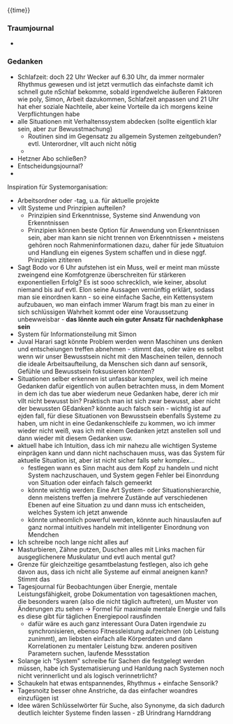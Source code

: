 {{time}}

### Traumjournal
- 
### Gedanken
- Schlafzeit: doch 22 Uhr Wecker auf 6.30 Uhr, da immer normaler Rhythmus gewesen und ist jetzt vermutlich das einfachste damit ich schnell gute nSchlaf bekomme, sobald irgendwelche äußeren Faktoren wie poly, Simon, Arbeit dazukommen, Schlafzeit anpassen und 21 Uhr hat eher soziale Nachteile, aber keine Vorteile da ich morgens keine Verpflichtungen habe
- alle Situationen mit Verhaltenssystem abdecken (sollte eigentlich klar sein, aber zur Bewusstmachung)
	- Routinen sind im Gegensatz zu allgemein Systemen zeitgebunden? evtl. Unterordner, vllt auch nicht nötig
	- 
- Hetzner Abo schließen?
- Entscheidungsjournal?
- 
Inspiration für Systemorganisation:
- Arbeitsordner oder -tag, u.a. für aktuelle projekte
- vllt Systeme und Prinzipien aufteilen?
	- Prinzipien sind Erkenntnisse, Systeme sind Anwendung von Erkenntnissen
	- Prinzipien können beste Option für Anwendung von Erkenntnissen sein, aber man kann sie nicht trennen von Erkenntnissen + meistens gehören noch Rahmeninformationen dazu, daher für jede Situatuion und Handlung ein eigenes System schaffen und in diese nggf. Prinzipien zititeren
- Sagt Bodo vor 6 Uhr aufstehen ist ein Muss, weil er meint man müsste zweingend eine Komfotgrenze überschreiten für stärkeren exponentiellen Erfolg? Es ist sooo schrecklich, wie keiner, absolut niemand bis auf evtl. Elon seine Aussagen vernünftig erklärt, sodass man sie einordnen kann - so eine einfache Sache, ein Kettensystem aufzubauen, wo man einfach immer Warum fragt bis man zu einer in sich schlüssigen Wahrheit kommt oder eine Voraussetzung unbewweisbar - **das lönnte auch ein guter Ansatz für nachdenkphase sein**
- System für Informationsteilung mit Simon
- Juval Harari sagt könnte Problem werden wenn Maschinen uns denken und entscheiungen treffen abnehmen - stimmt das, oder wäre es selbst wenn wir unser Bewusstsein nicht mit den Mascheinen teilen, dennoch die ideale Arbeitsaufteilung, da Menschen sich dann auf sensorik, Gefühle und Bewusstsein foksusieren könnten?
- Situationen selber erkennen ist unfassbar komplex, weil ich meine Gedanken dafür eigentlich von außen betrachten muss, in dem Moment in dem ich das tue aber wiederum neue Gedanken habe, derer ich mir vllt nicht bewusst bin? Praktisch man ist sich zwar bewusst, aber nicht der bewussten GEdanken? könnte auch falsch sein - wichtig ist auf ejden fall, für diese Situationen von Bewusstsein ebenfalls Systeme zu haben, um nicht in eine Gedankenschleife zu kommen, wo ich immer wieder nicht weiß, was ich mit einem Gedanken jetzt anstellen soll und dann wieder mit diesem Gedanken usw.
- aktuell habe ich Intuition, dass ich mir nahezu alle wichtigen Systeme einprägen kann und dann nicht nachschauen muss, was das System für aktuelle Situation ist, aber ist nicht sicher falls sehr komplex...
	- festlegen wann es Sinn macht aus dem Kopf zu handeln und nicht System nachzuschauen, und System gegen Fehler bei Einonrdung von Situation oder einfach falsch gemeerkt
	- könnte wichtig werden: Eine Art System- oder Situationshierarchie, denn meistens treffen ja mehrere Zustände auf verschiedenen Ebenen auf eine Situation zu und dann muss ich entscheiden, welches System ich jetzt anwende
	- könnte unheomlich powerful werden, könnte auch hinauslaufen auf ganz normal intuitives handeln mit intelligenter Einordnung von Mendchen
- Ich schreibe noch lange nicht alles auf
- Masturbieren, Zähne putzen, Duschen alles mit Links machen für ausgeglichenere Muskulatur und evtl auch mental gut?
- Grenze für gleichzeitige gesamtbelastung festlegen, also ich gehe davon aus, dass ich nicht alle Systeme auf einmal aneignen kann? Stimmt das
- Tagesjournal für Beobachtungen über Energie, mentale Leistungsfähigkeit, grobe Dokumentation von tagesaktionen machen, die besonders waren (also die nicht täglich auftreten), um Muster von Änderungen ztu sehen -> Formel für maximale mentale Energie und falls es diese gibt für täglichen Energiepool rausfinden
	- dafür wäre es auch ganz interessant Oura Daten irgendwie zu synchronisieren, ebenso Fitnessleistung aufzeichnen (ob Leistung zunimmt), am liebsten einfach alle Körperdaten und dann Korrelationen zu mentaler Leistung bzw. anderen positiven Parametern suchen, laufende Messstation
- Solange ich "System" schreibe für Sachen die festgelegt werden müssen, habe ich Systematisierung und Hanldung nach Systemen noch nicht verinnerlicht und als logisch verinnetrlicht?
- Schaukeln hat etwas entspannendes, Rhythmus + einfache Sensorik?
- Tagesnoitz  besser ohne Anstriche, da das einfacher woandres einzufügen ist
- Idee wären Schlüsselwörter für Suche, also Synonyme, da sich dadurch deutlich leichter Systeme finden lassen - zB Urindrang Harnddrang

